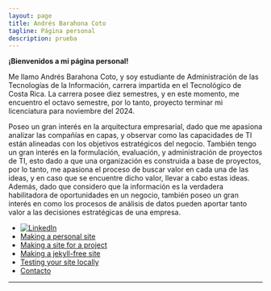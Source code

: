 ```yaml
---
layout: page
title: Andrés Barahona Coto
tagline: Página personal
description: prueba
---
```


**¡Bienvenidos a mi página personal!**

Me llamo Andrés Barahona Coto, y soy estudiante de Administración de las Tecnologías de la Información, 
carrera impartida en el Tecnológico de Costa Rica. La carrera posee diez semestres, y en este momento,
me encuentro el octavo semestre, por lo tanto, proyecto terminar mi licenciatura para noviembre del 2024.

Poseo un gran interés en la arquitectura empresarial, dado que me apasiona analizar las compañías en capas, 
y observar como las capacidades de TI están alineadas con los objetivos estratégicos del negocio. También 
tengo un gran interés en la formulación, evaluación, y administración de proyectos de TI, esto dado a que 
una organización es construida a base de proyectos, por lo tanto, me apasiona el proceso de buscar valor en
cada una de las ideas, y en caso que se encuentre dicho valor, llevar a cabo estas ideas. Además, dado que 
considero que la información es la verdadera habilitadora de oportunidades en un negocio, también poseo un
gran interés en como los procesos de análisis de datos pueden aportar tanto valor a las decisiones estratégicas
de una empresa. 


- [![LinkedIn](https://www.google.com/url?sa=i&url=https%3A%2F%2Fes.vecteezy.com%2Farte-vectorial%2F18910721-vector-logo-de-linkedin-simbolo-de-linkedin-vector-libre-de-icono-de-linkedin&psig=AOvVaw2DJGi8CkWm6H70WoW2Zz_u&ust=1691892712669000&source=images&cd=vfe&opi=89978449&ved=0CBEQjRxqFwoTCMi4sNKF1oADFQAAAAAdAAAAABAE)](https://www.linkedin.com/in/andr%C3%A9s-barahona-102016a0/)
- [Making a personal site](pages/user_site.html)
- [Making a site for a project](pages/project_site.html)
- [Making a jekyll-free site](pages/nojekyll.html)
- [Testing your site locally](pages/local_test.html)
- [Contacto](pages/contacto.html)

---


